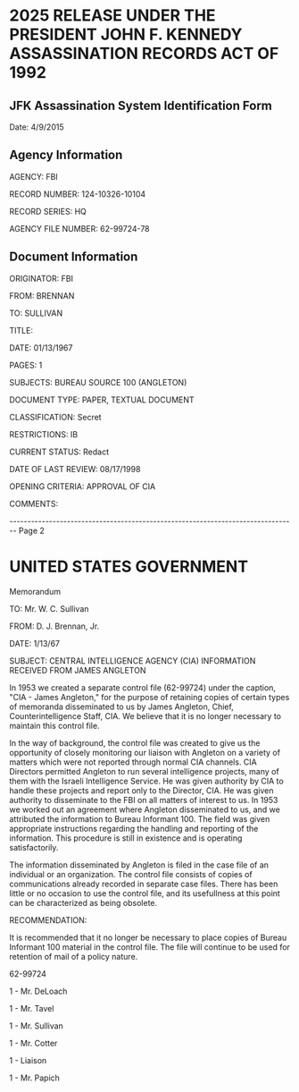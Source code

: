 # 2025 RELEASE UNDER THE PRESIDENT JOHN F. KENNEDY ASSASSINATION RECORDS ACT OF 1992
## JFK Assassination System Identification Form
Date: 4/9/2015

## Agency Information

AGENCY: FBI

RECORD NUMBER: 124-10326-10104

RECORD SERIES: HQ

AGENCY FILE NUMBER: 62-99724-78

## Document Information

ORIGINATOR: FBI

FROM: BRENNAN

TO: SULLIVAN

TITLE:

DATE: 01/13/1967

PAGES: 1

SUBJECTS: BUREAU SOURCE 100 (ANGLETON)

DOCUMENT TYPE: PAPER, TEXTUAL DOCUMENT

CLASSIFICATION: Secret

RESTRICTIONS: IB

CURRENT STATUS: Redact

DATE OF LAST REVIEW: 08/17/1998

OPENING CRITERIA: APPROVAL OF CIA

COMMENTS:


-------------------------------------------------------------------------------- Page 2

# UNITED STATES GOVERNMENT

Memorandum

TO: Mr. W. C. Sullivan

FROM: D. J. Brennan, Jr.

DATE: 1/13/67

SUBJECT: CENTRAL INTELLIGENCE AGENCY (CIA)
INFORMATION RECEIVED FROM JAMES ANGLETON

In 1953 we created a separate control file (62-99724) under the caption, "CIA - James Angleton," for the purpose of retaining copies of certain types of memoranda disseminated to us by James Angleton, Chief, Counterintelligence Staff, CIA. We believe that it is no longer necessary to maintain this control file.

In the way of background, the control file was created to give us the opportunity of closely monitoring our liaison with Angleton on a variety of matters which were not reported through normal CIA channels. CIA Directors permitted Angleton to run several intelligence projects, many of them with the Israeli Intelligence Service. He was given authority by CIA to handle these projects and report only to the Director, CIA. He was given authority to disseminate to the FBI on all matters of interest to us. In 1953 we worked out an agreement where Angleton disseminated to us, and we attributed the information to Bureau Informant 100. The field was given appropriate instructions regarding the handling and reporting of the information. This procedure is still in existence and is operating satisfactorily.

The information disseminated by Angleton is filed in the case file of an individual or an organization. The control file consists of copies of communications already recorded in separate case files. There has been little or no occasion to use the control file, and its usefullness at this point can be characterized as being obsolete.

RECOMMENDATION:

It is recommended that it no longer be necessary to place copies of Bureau Informant 100 material in the control file. The file will continue to be used for retention of mail of a policy nature.

62-99724

1 - Mr. DeLoach

1 - Mr. Tavel

1 - Mr. Sullivan

1 - Mr. Cotter

1 - Liaison

1 - Mr. Papich
